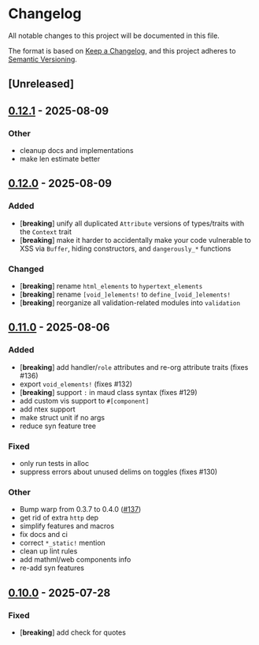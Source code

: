 # Changelog

All notable changes to this project will be documented in this file.

The format is based on [Keep a Changelog](https://keepachangelog.com/en/1.0.0/),
and this project adheres to [Semantic Versioning](https://semver.org/spec/v2.0.0.html).

## [Unreleased]

## [0.12.1](https://github.com/vidhanio/hypertext/compare/hypertext-v0.12.0...hypertext-v0.12.1) - 2025-08-09

### Other

- cleanup docs and implementations
- make len estimate better

## [0.12.0](https://github.com/vidhanio/hypertext/compare/hypertext-v0.11.0...hypertext-v0.12.0) - 2025-08-09

### Added

- [**breaking**] unify all duplicated `Attribute` versions of types/traits with the `Context` trait
- [**breaking**] make it harder to accidentally make your code vulnerable to XSS via `Buffer`, hiding
  constructors, and `dangerously_*` functions

### Changed

- [**breaking**] rename `html_elements` to `hypertext_elements`
- [**breaking**] rename `[void_]elements!` to `define_[void_]elements!`
- [**breaking**] reorganize all validation-related modules into `validation`

## [0.11.0](https://github.com/vidhanio/hypertext/compare/hypertext-v0.10.0...hypertext-v0.11.0) - 2025-08-06

### Added

- [**breaking**] add handler/`role` attributes and re-org attribute traits (fixes #136)
- export `void_elements!` (fixes #132)
- [**breaking**] support `:` in maud class syntax (fixes #129)
- add custom vis support to `#[component]`
- add ntex support
- make struct unit if no args
- reduce syn feature tree

### Fixed

- only run tests in alloc
- suppress errors about unused delims on toggles (fixes #130)

### Other

- Bump warp from 0.3.7 to 0.4.0 ([#137](https://github.com/vidhanio/hypertext/pull/137))
- get rid of extra `http` dep
- simplify features and macros
- fix docs and ci
- correct `*_static!` mention
- clean up lint rules
- add mathml/web components info
- re-add syn features

## [0.10.0](https://github.com/vidhanio/hypertext/compare/hypertext-v0.9.0...hypertext-v0.10.0) - 2025-07-28

### Fixed

- [**breaking**] add check for quotes
